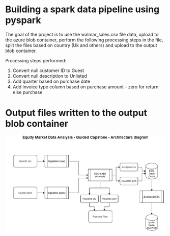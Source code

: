 # Building a spark data pipeline using pyspark

The goal of the project is to use the walmar_sales.csv file data, upload to the azure blob container, perform the following processing steps in the file, split the files based on country (Uk and others) and upload to the output blob container.

Processing steps performed:
1. Convert null customer ID to Guest
2. Convert null description to Unlisted
3. Add quarter based on purchase date
4. Add invoice type column based on purchase amount - zero for return else purchase

# Output files written to the output blob container

![img](https://github.com/bsathyamur/EquityMarketDataAnalysis-Capstone/blob/main/EMDA-Architecture%20Diagram.jpg)
